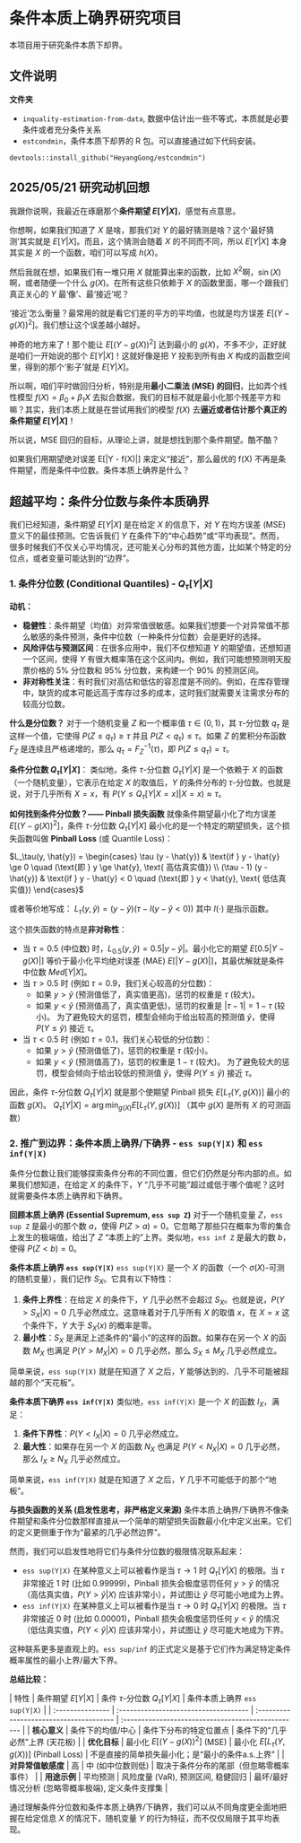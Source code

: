 # 条件本质上确界研究项目

本项目用于研究条件本质下却界。

## 文件说明


**文件夹**

- `inquality-estimation-from-data`, 数据中估计出一些不等式，本质就是必要条件或者充分条件关系
- `estcondmin`，条件本质下却界的 R 包。可以直接通过如下代码安装。

```
devtools::install_github("HeyangGong/estcondmin")
```
 


## 2025/05/21 研究动机回想

我跟你说啊，我最近在琢磨那个**条件期望 $E[Y|X]$**，感觉有点意思。

你想啊，如果我们知道了 $X$ 是啥，那我们对 $Y$ 的最好猜测是啥？这个‘最好猜测’其实就是 $E[Y|X]$。而且，这个猜测会随着 $X$ 的不同而不同，所以 $E[Y|X]$ 本身其实是 $X$ 的一个函数，咱们可以写成 $h(X)$。

然后我就在想，如果我们有一堆只用 $X$ 就能算出来的函数，比如 $X^2$啊，$\sin(X)$ 啊，或者随便一个什么 $g(X)$。在所有这些只依赖于 $X$ 的函数里面，哪一个跟我们真正关心的 $Y$ 最‘像’、最‘接近’呢？

‘接近’怎么衡量？最常用的就是看它们差的平方的平均值，也就是均方误差 $E[(Y - g(X))^2]$。我们想让这个误差越小越好。

神奇的地方来了！那个能让 $E[(Y - g(X))^2]$ 达到最小的 $g(X)$，不多不少，正好就是咱们一开始说的那个 $E[Y|X]$！这就好像是把 $Y$ 投影到所有由 $X$ 构成的函数空间里，得到的那个‘影子’就是 $E[Y|X]$。

所以啊，咱们平时做回归分析，特别是用**最小二乘法 (MSE) 的回归**，比如弄个线性模型 $f(X) = \beta_0 + \beta_1 X$ 去拟合数据，我们的目标不就是最小化那个残差平方和嘛？其实，我们本质上就是在尝试用我们的模型 $f(X)$ 去**逼近或者估计那个真正的条件期望 $E[Y|X]$**！

所以说，MSE 回归的目标，从理论上讲，就是想找到那个条件期望。酷不酷？


如果我们用期望绝对误差 E[|Y - f(X)|] 来定义“接近”，那么最优的 f(X) 不再是条件期望，而是条件中位数。条件本质上确界是什么？



## 超越平均：条件分位数与条件本质确界

我们已经知道，条件期望 $E[Y|X]$ 是在给定 $X$ 的信息下，对 $Y$ 在均方误差 (MSE) 意义下的最佳预测。它告诉我们 $Y$ 在条件下的“中心趋势”或“平均表现”。然而，很多时候我们不仅关心平均情况，还可能关心分布的其他方面，比如某个特定的分位点，或者变量可能达到的“边界”。

### 1. 条件分位数 (Conditional Quantiles) - $Q_\tau[Y|X]$

**动机：**
*   **稳健性**：条件期望（均值）对异常值很敏感。如果我们想要一个对异常值不那么敏感的条件预测，条件中位数（一种条件分位数）会是更好的选择。
*   **风险评估与预测区间**：在很多应用中，我们不仅想知道 $Y$ 的期望值，还想知道一个区间，使得 $Y$ 有很大概率落在这个区间内。例如，我们可能想预测明天股票价格的 5% 分位数和 95% 分位数，来构建一个 90% 的预测区间。
*   **非对称性关注**：有时我们对高估和低估的容忍度是不同的。例如，在库存管理中，缺货的成本可能远高于库存过多的成本，这时我们就需要关注需求分布的较高分位数。

**什么是分位数？**
对于一个随机变量 $Z$ 和一个概率值 $\tau \in (0,1)$，其 $\tau$-分位数 $q_\tau$ 是这样一个值，它使得 $P(Z \le q_\tau) \ge \tau$ 并且 $P(Z < q_\tau) \le \tau$。如果 $Z$ 的累积分布函数 $F_Z$ 是连续且严格递增的，那么 $q_\tau = F_Z^{-1}(\tau)$，即 $P(Z \le q_\tau) = \tau$。

**条件分位数 $Q_\tau[Y|X]$**：
类似地，条件 $\tau$-分位数 $Q_\tau[Y|X]$ 是一个依赖于 $X$ 的函数（一个随机变量），它表示在给定 $X$ 的取值后，$Y$ 的条件分布的 $\tau$-分位数。也就是说，对于几乎所有 $X=x$，有 $P(Y \le Q_\tau[Y|X=x] | X=x) \approx \tau$。

**如何找到条件分位数？—— Pinball 损失函数**
就像条件期望最小化了均方误差 $E[(Y-g(X))^2]$，条件 $\tau$-分位数 $Q_\tau[Y|X]$ 最小化的是一个特定的期望损失，这个损失函数叫做 **Pinball Loss** (或 Quantile Loss)：

$L_\tau(y, \hat{y}) = \begin{cases} \tau (y - \hat{y}) & \text{if } y - \hat{y} \ge 0 \quad (\text{即 } y \ge \hat{y}, \text{ 高估真实值}) \\ (\tau - 1) (y - \hat{y}) & \text{if } y - \hat{y} < 0 \quad (\text{即 } y < \hat{y}, \text{ 低估真实值}) \end{cases}$

或者等价地写成：
$L_\tau(y, \hat{y}) = (y - \hat{y}) (\tau - I(y - \hat{y} < 0))$
其中 $I(\cdot)$ 是指示函数。

这个损失函数的特点是**非对称性**：
*   当 $\tau = 0.5$ (中位数) 时，$L_{0.5}(y, \hat{y}) = 0.5 |y - \hat{y}|$。最小化它的期望 $E[0.5|Y-g(X)|]$ 等价于最小化平均绝对误差 (MAE) $E[|Y-g(X)|]$，其最优解就是条件中位数 $Med[Y|X]$。
*   当 $\tau > 0.5$ 时 (例如 $\tau = 0.9$，我们关心较高的分位数)：
    *   如果 $y > \hat{y}$ (预测值低了，真实值更高)，惩罚的权重是 $\tau$ (较大)。
    *   如果 $y < \hat{y}$ (预测值高了，真实值更低)，惩罚的权重是 $| \tau - 1 | = 1-\tau$ (较小)。
    为了避免较大的惩罚，模型会倾向于给出较高的预测值 $\hat{y}$，使得 $P(Y \le \hat{y})$ 接近 $\tau$。
*   当 $\tau < 0.5$ 时 (例如 $\tau = 0.1$，我们关心较低的分位数)：
    *   如果 $y > \hat{y}$ (预测值低了)，惩罚的权重是 $\tau$ (较小)。
    *   如果 $y < \hat{y}$ (预测值高了)，惩罚的权重是 $1-\tau$ (较大)。
    为了避免较大的惩罚，模型会倾向于给出较低的预测值 $\hat{y}$，使得 $P(Y \le \hat{y})$ 接近 $\tau$。

因此，条件 $\tau$-分位数 $Q_\tau[Y|X]$ 就是那个使期望 Pinball 损失 $E[L_\tau(Y, g(X))]$ 最小的函数 $g(X)$。
$Q_\tau[Y|X] = \arg\min_{g(X)} E[L_\tau(Y, g(X))]$
（其中 $g(X)$ 是所有 $X$ 的可测函数）

### 2. 推广到边界：条件本质上确界/下确界 - `ess sup(Y|X)` 和 `ess inf(Y|X)`

条件分位数让我们能够探索条件分布的不同位置，但它们仍然是分布内部的点。如果我们想知道，在给定 $X$ 的条件下，$Y$ “几乎不可能”超过或低于哪个值呢？这时就需要条件本质上确界和下确界。

**回顾本质上确界 (Essential Supremum, `ess sup Z`)**
对于一个随机变量 $Z$，`ess sup Z` 是最小的那个数 $a$，使得 $P(Z > a) = 0$。它忽略了那些只在概率为零的集合上发生的极端值，给出了 $Z$ “本质上的”上界。类似地，`ess inf Z` 是最大的数 $b$，使得 $P(Z < b) = 0$。

**条件本质上确界 `ess sup(Y|X)`**
`ess sup(Y|X)` 是一个 $X$ 的函数（一个 $\sigma(X)$-可测的随机变量），我们记作 $S_X$。它具有以下特性：
1.  **条件上界性**：在给定 $X$ 的条件下，$Y$ 几乎必然不会超过 $S_X$。也就是说，$P(Y > S_X | X) = 0$ 几乎必然成立。这意味着对于几乎所有 $X$ 的取值 $x$，在 $X=x$ 这个条件下，$Y$ 大于 $S_X(x)$ 的概率是零。
2.  **最小性**：$S_X$ 是满足上述条件的“最小”的这样的函数。如果存在另一个 $X$ 的函数 $M_X$ 也满足 $P(Y > M_X | X) = 0$ 几乎必然，那么 $S_X \le M_X$ 几乎必然成立。

简单来说，`ess sup(Y|X)` 就是在知道了 $X$ 之后，$Y$ 能够达到的、几乎不可能被超越的那个“天花板”。

**条件本质下确界 `ess inf(Y|X)`**
类似地，`ess inf(Y|X)` 是一个 $X$ 的函数 $I_X$，满足：
1.  **条件下界性**：$P(Y < I_X | X) = 0$ 几乎必然成立。
2.  **最大性**：如果存在另一个 $X$ 的函数 $N_X$ 也满足 $P(Y < N_X | X) = 0$ 几乎必然，那么 $I_X \ge N_X$ 几乎必然成立。

简单来说，`ess inf(Y|X)` 就是在知道了 $X$ 之后，$Y$ 几乎不可能低于的那个“地板”。

**与损失函数的关系 (启发性思考，非严格定义来源)**
条件本质上确界/下确界不像条件期望和条件分位数那样直接从一个简单的期望损失函数最小化中定义出来。它们的定义更侧重于作为“最紧的几乎必然边界”。

然而，我们可以启发性地将它们与条件分位数的极限情况联系起来：
*   `ess sup(Y|X)` 在某种意义上可以被看作是当 $\tau \to 1$ 时 $Q_\tau[Y|X]$ 的极限。当 $\tau$ 非常接近 1 时 (比如 0.99999)，Pinball 损失会极度惩罚任何 $y > \hat{y}$ 的情况（高估真实值，$P(Y > \hat{y}|X)$ 应该非常小），并试图让 $\hat{y}$ 尽可能小地成为上界。
*   `ess inf(Y|X)` 在某种意义上可以被看作是当 $\tau \to 0$ 时 $Q_\tau[Y|X]$ 的极限。当 $\tau$ 非常接近 0 时 (比如 0.00001)，Pinball 损失会极度惩罚任何 $y < \hat{y}$ 的情况（低估真实值，$P(Y < \hat{y}|X)$ 应该非常小），并试图让 $\hat{y}$ 尽可能大地成为下界。

这种联系更多是直观上的。`ess sup/inf` 的正式定义是基于它们作为满足特定条件概率属性的最小上界/最大下界。

**总结比较：**

| 特性             | 条件期望 $E[Y|X]$                     | 条件 $\tau$-分位数 $Q_\tau[Y|X]$          | 条件本质上确界 `ess sup(Y|X)`                      |
| :--------------- | :------------------------------------ | :-------------------------------------- | :------------------------------------------------- |
| **核心意义**     | 条件下的均值/中心                     | 条件下分布的特定位置点                  | 条件下的“几乎必然”上界 (天花板)                      |
| **优化目标**     | 最小化 $E[(Y-g(X))^2]$ (MSE)           | 最小化 $E[L_\tau(Y,g(X))]$ (Pinball Loss) | 不是直接的简单损失最小化；是“最小的条件a.s.上界” |
| **对异常值敏感度** | 高                                    | 中 (如中位数则低)                       | 取决于条件分布的尾部（但忽略零概率事件）               |
| **用途示例**     | 平均预测                              | 风险度量 (VaR), 预测区间, 稳健回归      | 最坏/最好情况分析 (忽略零概率极端), 定义条件支撑集   |

通过理解条件分位数和条件本质上确界/下确界，我们可以从不同角度更全面地把握在给定信息 $X$ 的情况下，随机变量 $Y$ 的行为特征，而不仅仅局限于其平均表现。

